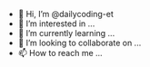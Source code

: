 - 👋 Hi, I’m @dailycoding-et
- 👀 I’m interested in ...
- 🌱 I’m currently learning ...
- 💞️ I’m looking to collaborate on ...
- 📫 How to reach me ...

<!---
dailycoding-et/dailycoding-et is a ✨ special ✨ repository because its `README.md` (this file) appears on your GitHub profile.
You can click the Preview link to take a look at your changes.
--->
